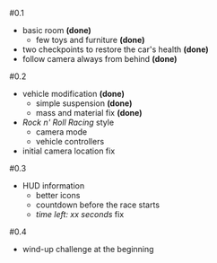 #0.1
 * basic room **(done)**
 	* few toys and furniture **(done)**
 * two checkpoints to restore the car's health **(done)**
 * follow camera always from behind **(done)**

#0.2
 * vehicle modification **(done)**
 	* simple suspension **(done)**
 	* mass and material fix **(done)**
 * _Rock n' Roll Racing_ style
 	* camera mode
 	* vehicle controllers
 * initial camera location fix

#0.3
 * HUD information
 	* better icons
 	* countdown before the race starts
 	* _time left: xx seconds_ fix

#0.4
 - wind-up challenge at the beginning
